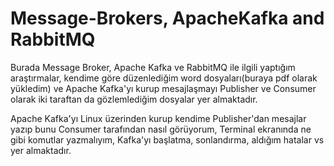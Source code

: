 # Message-Brokers, ApacheKafka and RabbitMQ
Burada Message Broker, Apache Kafka ve RabbitMQ ile ilgili yaptığım araştırmalar, kendime göre düzenlediğim word dosyaları(buraya pdf olarak yükledim) ve Apache Kafka'yı kurup mesajlaşmayı Publisher ve Consumer olarak iki taraftan da gözlemlediğim dosyalar yer almaktadır.

Apache Kafka'yı Linux üzerinden kurup kendime Publisher'dan mesajlar yazıp bunu Consumer tarafından nasıl görüyorum, Terminal ekranında ne gibi komutlar yazmalıyım, Kafka'yı başlatma, sonlandırma, aldığım hatalar vs yer almaktadır.
